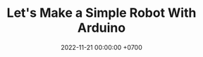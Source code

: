 ---
layout: post
title:  "Let's Make a Simple Robot With Arduino"
date:   2022-11-21 00:00:00 +0700
tags: project arduino iot c-language
---